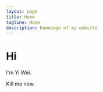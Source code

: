 ```yaml
---
layout: page 
title: Home 
tagline: Home 
description: Homepage of my website 
---
```


# Hi 

I'm Yi Wei. 

Kill me now. 
